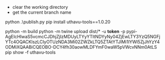- clear the working directory
- get the current branch name

python .\publish.py
pip install uthavu-tools==1.0.20


python -m build
python -m twine upload dist/* -u __token__ -p pypi-AgEIcHlwaS5vcmcCJDhjZjIzMDUyLTYyYTItNDYyNy04ZjEwLTY3YzQ5NGFjYTc4OQACKlszLCIyOTUzNDA3Mi02ZWZkLTQ5ZTAtYTJlMi1lYWI5ZjJhYzY4ODMiXQAABiCQEOBO-DCY4fh30aowMLDFYmF0waW5pVWcvNNm0AtLS
pip show -f uthavu-tools


